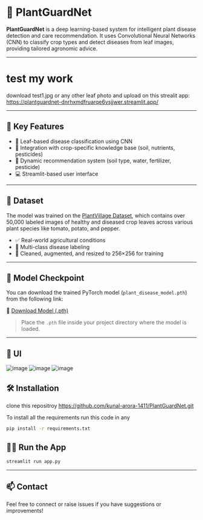 
# 🌿 PlantGuardNet

**PlantGuardNet** is a deep learning-based system for intelligent plant disease detection and care recommendation. It uses Convolutional Neural Networks (CNN) to classify crop types and detect diseases from leaf images, providing tailored agronomic advice.

---
# test my work
download test1.jpg or any other leaf photo and upload on this strealit app:                                                                                                                                                           
https://plantguardnet-dnrhxmdfruarqe6vsjjwer.streamlit.app/

---

## 🧠 Key Features

- 📸 Leaf-based disease classification using CNN  
- 🧪 Integration with crop-specific knowledge base (soil, nutrients, pesticides)  
- 🔁 Dynamic recommendation system (soil type, water, fertilizer, pesticide)  
- 💻 Streamlit-based user interface


---

## 📂 Dataset

The model was trained on the [PlantVillage Dataset](https://www.kaggle.com/datasets/emmarex/plantdisease), which contains over 50,000 labeled images of healthy and diseased crop leaves across various plant species like tomato, potato, and pepper.

- ✅ Real-world agricultural conditions
- 🌱 Multi-class disease labeling
- 🧼 Cleaned, augmented, and resized to 256×256 for training


---


## 🧩 Model Checkpoint

You can download the trained PyTorch model (`plant_disease_model.pth`) from the following link:

🔗 [Download Model (.pth)](https://drive.google.com/file/d/1j7aWUiyAGlVr-LY81f3_FZktCd5zUC-S/view?usp=sharing)

> Place the `.pth` file inside your project directory where the model is loaded.

---

## 📸 UI

![image](https://github.com/user-attachments/assets/fa9dc3d4-e5fc-4b1b-9858-84977fbd1f43)
![image](https://github.com/user-attachments/assets/c0f3bde3-4784-4645-8609-389516222d09)
![image](https://github.com/user-attachments/assets/5aecaaa9-5029-4b5c-9004-356bb3debecc)



## 🛠️ Installation


clone this repositroy https://github.com/kunal-arora-1411/PlantGuardNet.git

To install all the requirements run this code in any


```bash
pip install -r requirements.txt
```

## 🏃‍♂️ Run the App

```bash
streamlit run app.py
```

---

## 📫 Contact

Feel free to connect or raise issues if you have suggestions or improvements!

```

